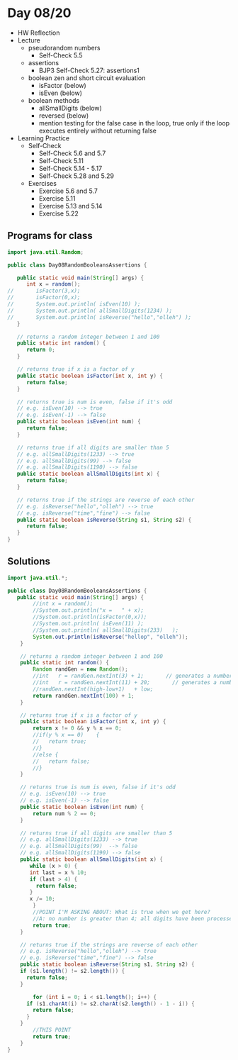 # Day 08/20

+ HW Reflection
+ Lecture
  - pseudorandom numbers
    - Self-Check 5.5
  - assertions
    - BJP3 Self-Check 5.27: assertions1
  - boolean zen and short circuit evaluation
    - isFactor (below)
    - isEven (below)
  - boolean methods
    - allSmallDigits (below)
    - reversed (below)
    - mention testing for the false case in the loop, true only if the loop executes entirely without returning false
+ Learning Practice
  - Self-Check
    - Self-Check 5.6 and 5.7
    - Self-Check 5.11
    - Self-Check 5.14 - 5.17
    - Self-Check 5.28 and 5.29
  - Exercises
    - Exercise 5.6 and 5.7
    - Exercise 5.11
    - Exercise 5.13 and 5.14
    - Exercise 5.22

## Programs for class
```java
import java.util.Random;

public class Day08RandomBooleansAssertions {

   public static void main(String[] args) {
      int x = random();
//       isFactor(3,x);
//       isFactor(0,x);
//       System.out.println( isEven(10) );
//       System.out.println( allSmallDigits(1234) );
//       System.out.println( isReverse("hello","olleh") );
   }

   // returns a random integer between 1 and 100
   public static int random() {
      return 0;
   }

   // returns true if x is a factor of y
   public static boolean isFactor(int x, int y) {
      return false;
   }

   // returns true is num is even, false if it's odd
   // e.g. isEven(10) --> true
   // e.g. isEven(-1) --> false
   public static boolean isEven(int num) {
      return false;
   }

   // returns true if all digits are smaller than 5
   // e.g. allSmallDigits(1233) --> true
   // e.g. allSmallDigits(99) --> false
   // e.g. allSmallDigits(1190) --> false
   public static boolean allSmallDigits(int x) {
      return false;
   }

   // returns true if the strings are reverse of each other
   // e.g. isReverse("hello","olleh") --> true
   // e.g. isReverse("time","fine") --> false
   public static boolean isReverse(String s1, String s2) {
      return false;
   }
}
```

## Solutions
```java
import java.util.*;

public class Day08RandomBooleansAssertions {
   public static void main(String[] args) {
		//int x	= random();
		//System.out.println("x =	" + x);
		//System.out.println(isFactor(0,x));
		//System.out.println( isEven(11) );
		//System.out.println( allSmallDigits(233)	);
		System.out.println(isReverse("hellop", "olleh"));
	}

	// returns a random integer between 1 and 100
	public static int random() {
		Random randGen = new Random();
		//int	r = randGen.nextInt(3) + 1;		  // generates a number 1-3
		//int	r = randGen.nextInt(11)	+ 20;		// generates a number 20-30
		//randGen.nextInt(high-low+1)	+ low;
		return randGen.nextInt(100) + 1;
	}

	// returns true if x is a factor of y
	public static boolean isFactor(int x, int y) {
		return x != 0 && y % x == 0;
		//if(y % x == 0)	{
		//   return true;
		//}
		//else {
		//   return false;
		//}
	}

	// returns true is num is even, false if it's odd
	// e.g. isEven(10) --> true
	// e.g. isEven(-1) --> false
	public static boolean isEven(int num) {
		return num % 2 == 0;
	}

	// returns true if all digits are smaller than 5
	// e.g. allSmallDigits(1233) --> true
	// e.g. allSmallDigits(99)	--> false
	// e.g. allSmallDigits(1190) --> false
	public static boolean allSmallDigits(int x) {
	   while (x > 0) {
       int last = x % 10;
       if (last > 4) {
         return false;
       }
       x /= 10;
		}
		//POINT I'M ASKING ABOUT: What is true when we get here?
		//A: no number is greater than 4; all digits have been processed
		return true;
	}

	// returns true if the strings are reverse of each other
	// e.g. isReverse("hello","olleh") --> true
	// e.g. isReverse("time","fine") --> false
	public static boolean isReverse(String s1, String s2) {
    if (s1.length() != s2.length()) {
      return false;
    }

		for (int i = 0; i < s1.length(); i++) {
      if (s1.charAt(i) != s2.charAt(s2.length() - 1 - i)) {
        return false;
      }
    }
		//THIS POINT
		return true;
	}
}
```
